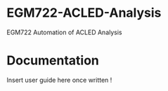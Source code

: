 # EGM722-ACLED-Analysis
 
 EGM722 Automation of ACLED Analysis

# Documentation

Insert user guide here once written !